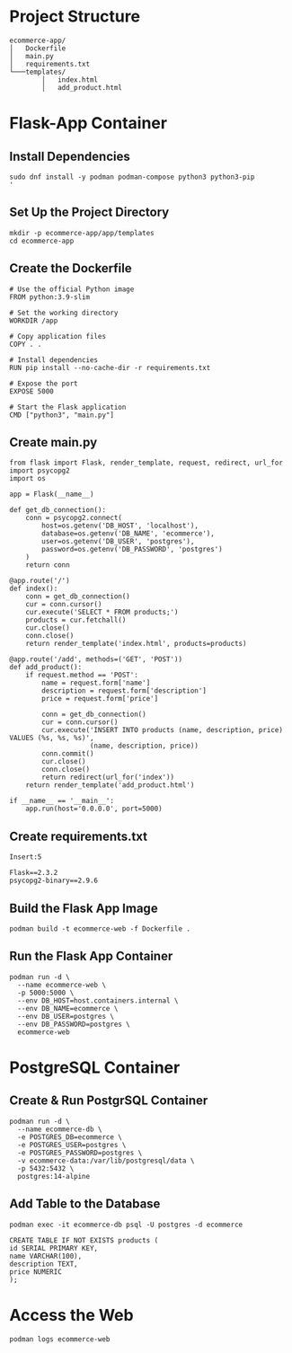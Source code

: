 # Project Structure
    ecommerce-app/
    │   Dockerfile
    │   main.py
    │   requirements.txt
    └───templates/
            │   index.html
            │   add_product.html










# Flask-App Container
## Install Dependencies
    sudo dnf install -y podman podman-compose python3 python3-pip
    '
## Set Up the Project Directory
    mkdir -p ecommerce-app/app/templates
    cd ecommerce-app

## Create the Dockerfile
    # Use the official Python image
    FROM python:3.9-slim
    
    # Set the working directory
    WORKDIR /app
    
    # Copy application files
    COPY . .
    
    # Install dependencies
    RUN pip install --no-cache-dir -r requirements.txt
    
    # Expose the port
    EXPOSE 5000
    
    # Start the Flask application
    CMD ["python3", "main.py"]

## Create main.py
    from flask import Flask, render_template, request, redirect, url_for
    import psycopg2
    import os
    
    app = Flask(__name__)
    
    def get_db_connection():
        conn = psycopg2.connect(
            host=os.getenv('DB_HOST', 'localhost'),
            database=os.getenv('DB_NAME', 'ecommerce'),
            user=os.getenv('DB_USER', 'postgres'),
            password=os.getenv('DB_PASSWORD', 'postgres')
        )
        return conn
    
    @app.route('/')
    def index():
        conn = get_db_connection()
        cur = conn.cursor()
        cur.execute('SELECT * FROM products;')
        products = cur.fetchall()
        cur.close()
        conn.close()
        return render_template('index.html', products=products)
    
    @app.route('/add', methods=('GET', 'POST'))
    def add_product():
        if request.method == 'POST':
            name = request.form['name']
            description = request.form['description']
            price = request.form['price']
    
            conn = get_db_connection()
            cur = conn.cursor()
            cur.execute('INSERT INTO products (name, description, price) VALUES (%s, %s, %s)',
                        (name, description, price))
            conn.commit()
            cur.close()
            conn.close()
            return redirect(url_for('index'))
        return render_template('add_product.html')

    if __name__ == '__main__':
        app.run(host='0.0.0.0', port=5000)

## Create requirements.txt
    Insert:5
    
    Flask==2.3.2
    psycopg2-binary==2.9.6
## Build the Flask App Image
    podman build -t ecommerce-web -f Dockerfile .

## Run the Flask App Container
    podman run -d \
      --name ecommerce-web \
      -p 5000:5000 \
      --env DB_HOST=host.containers.internal \
      --env DB_NAME=ecommerce \
      --env DB_USER=postgres \
      --env DB_PASSWORD=postgres \
      ecommerce-web

# PostgreSQL Container
## Create & Run PostgrSQL Container
    podman run -d \
      --name ecommerce-db \
      -e POSTGRES_DB=ecommerce \
      -e POSTGRES_USER=postgres \
      -e POSTGRES_PASSWORD=postgres \
      -v ecommerce-data:/var/lib/postgresql/data \
      -p 5432:5432 \
      postgres:14-alpine

## Add Table to the Database
    podman exec -it ecommerce-db psql -U postgres -d ecommerce

    CREATE TABLE IF NOT EXISTS products (
    id SERIAL PRIMARY KEY,
    name VARCHAR(100),
    description TEXT,
    price NUMERIC
    );

# Access the Web
    podman logs ecommerce-web



    
